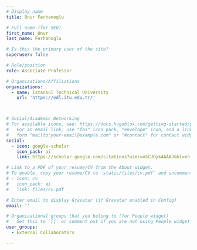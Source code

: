 ```yaml
---
# Display name
title: Onur Ferhanoglu

# Full name (for SEO)
first_name: Onur
last_name: Ferhanoglu

# Is this the primary user of the site?
superuser: false

# Role/position
role: Associate Professor 

# Organizations/Affiliations
organizations:
  - name: Istanbul Technical University
    url: 'https://edl.itu.edu.tr/'



# Social/Academic Networking
# For available icons, see: https://docs.hugoblox.com/getting-started/page-builder/#icons
#   For an email link, use "fas" icon pack, "envelope" icon, and a link in the
#   form "mailto:your-email@example.com" or "#contact" for contact widget.
social:
  - icon: google-scholar
    icon_pack: ai
    link: https://scholar.google.com/citations?user=n5CUOykAAAAJ&hl=en

# Link to a PDF of your resume/CV from the About widget.
# To enable, copy your resume/CV to `static/files/cv.pdf` and uncomment the lines below.
# - icon: cv
#   icon_pack: ai
#   link: files/cv.pdf

# Enter email to display Gravatar (if Gravatar enabled in Config)
email: ''

# Organizational groups that you belong to (for People widget)
#   Set this to `[]` or comment out if you are not using People widget.
user_groups:
  - External Collaborators
 
---
```

